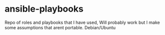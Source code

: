 # ansible-playbooks

Repo of roles and playbooks that I have used, Will probably work but I make some assumptions that arent portable.
Debian/Ubuntu
